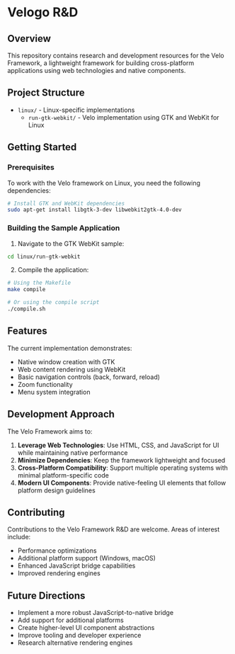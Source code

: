# Velogo R&D

## Overview

This repository contains research and development resources for the Velo Framework, a lightweight framework for building cross-platform applications using web technologies and native components.

## Project Structure

- `linux/` - Linux-specific implementations
  - `run-gtk-webkit/` - Velo implementation using GTK and WebKit for Linux

## Getting Started

### Prerequisites

To work with the Velo framework on Linux, you need the following dependencies:

```bash
# Install GTK and WebKit dependencies
sudo apt-get install libgtk-3-dev libwebkit2gtk-4.0-dev
```

### Building the Sample Application

1. Navigate to the GTK WebKit sample:

```bash
cd linux/run-gtk-webkit
```

2. Compile the application:

```bash
# Using the Makefile
make compile

# Or using the compile script
./compile.sh
```

## Features

The current implementation demonstrates:

- Native window creation with GTK
- Web content rendering using WebKit
- Basic navigation controls (back, forward, reload)
- Zoom functionality
- Menu system integration

## Development Approach

The Velo Framework aims to:

1. **Leverage Web Technologies**: Use HTML, CSS, and JavaScript for UI while maintaining native performance
2. **Minimize Dependencies**: Keep the framework lightweight and focused
3. **Cross-Platform Compatibility**: Support multiple operating systems with minimal platform-specific code
4. **Modern UI Components**: Provide native-feeling UI elements that follow platform design guidelines

## Contributing

Contributions to the Velo Framework R&D are welcome. Areas of interest include:

- Performance optimizations
- Additional platform support (Windows, macOS)
- Enhanced JavaScript bridge capabilities
- Improved rendering engines

## Future Directions

- Implement a more robust JavaScript-to-native bridge
- Add support for additional platforms
- Create higher-level UI component abstractions
- Improve tooling and developer experience
- Research alternative rendering engines
